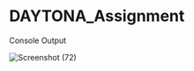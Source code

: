 # DAYTONA_Assignment

Console Output

![Screenshot (72)](https://user-images.githubusercontent.com/54901759/185569569-f0814764-75e7-401e-8c0f-480161f896aa.png)
